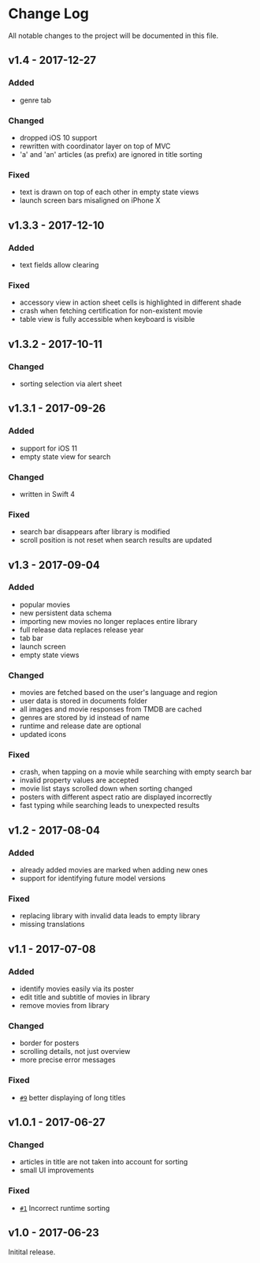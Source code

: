 # Change Log

All notable changes to the project will be documented in this file.

## v1.4 - 2017-12-27

### Added
- genre tab

### Changed
- dropped iOS 10 support
- rewritten with coordinator layer on top of MVC
- 'a' and 'an' articles (as prefix) are ignored in title sorting

### Fixed
- text is drawn on top of each other in empty state views
- launch screen bars misaligned on iPhone X

## v1.3.3 - 2017-12-10

### Added
- text fields allow clearing

### Fixed
- accessory view in action sheet cells is highlighted in different shade
- crash when fetching certification for non-existent movie
- table view is fully accessible when keyboard is visible

## v1.3.2 - 2017-10-11

### Changed
- sorting selection via alert sheet

## v1.3.1 - 2017-09-26

### Added
- support for iOS 11
- empty state view for search

### Changed
- written in Swift 4

### Fixed
- search bar disappears after library is modified
- scroll position is not reset when search results are updated

## v1.3 - 2017-09-04

### Added
- popular movies
- new persistent data schema
- importing new movies no longer replaces entire library
- full release data replaces release year
- tab bar
- launch screen
- empty state views

### Changed
- movies are fetched based on the user's language and region
- user data is stored in documents folder
- all images and movie responses from TMDB are cached
- genres are stored by id instead of name
- runtime and release date are optional
- updated icons

### Fixed
- crash, when tapping on a movie while searching with empty search bar
- invalid property values are accepted
- movie list stays scrolled down when sorting changed
- posters with different aspect ratio are displayed incorrectly
- fast typing while searching leads to unexpected results

## v1.2 - 2017-08-04

### Added
- already added movies are marked when adding new ones
- support for identifying future model versions

### Fixed
- replacing library with invalid data leads to empty library
- missing translations

## v1.1 - 2017-07-08

### Added
- identify movies easily via its poster
- edit title and subtitle of movies in library
- remove movies from library

### Changed
- border for posters
- scrolling details, not just overview
- more precise error messages

### Fixed
- [`#9`][] better displaying of long titles

[`#9`]: https://github.com/bauer-martin/cinema-ios/issues/9

## v1.0.1 - 2017-06-27

### Changed
- articles in title are not taken into account for sorting
- small UI improvements

### Fixed
- [`#1`][] Incorrect runtime sorting

[`#1`]: https://github.com/bauer-martin/cinema-ios/issues/1


## v1.0 - 2017-06-23

Initital release.
